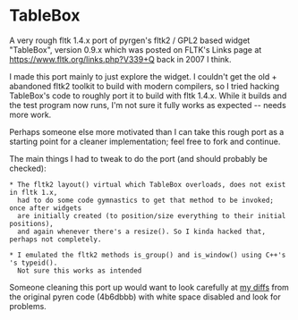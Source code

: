 # TableBox

A very rough fltk 1.4.x port of pyrgen's fltk2 / GPL2 based widget "TableBox", version 0.9.x
which was posted on FLTK's Links page at https://www.fltk.org/links.php?V339+Q back in 2007 I think.

I made this port mainly to just explore the widget. I couldn't get the old + abandoned fltk2 toolkit 
to build with modern compilers, so I tried hacking TableBox's code to roughly port it to build
with fltk 1.4.x. While it builds and the test program now runs, I'm not sure it fully works
as expected -- needs more work.

Perhaps someone else more motivated than I can take this rough port as a starting point
for a cleaner implementation; feel free to fork and continue.

The main things I had to tweak to do the port (and should probably be checked):

    * The fltk2 layout() virtual which TableBox overloads, does not exist in fltk 1.x,
      had to do some code gymnastics to get that method to be invoked; once after widgets
      are initially created (to position/size everything to their initial positions),
      and again whenever there's a resize(). So I kinda hacked that, perhaps not completely.

    * I emulated the fltk2 methods is_group() and is_window() using C++'s 's typeid().
      Not sure this works as intended
      
Someone cleaning this port up would want to look carefully at
[my diffs](https://github.com/erco77/TableBox/commit/7ea3a264c4ef8e19b3727ca1ab79701043ddf38f?w=1)
from the original pyren code (4b6dbbb) with white space disabled and look for problems.
      


